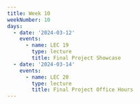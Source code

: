 ```yaml
---
title: Week 10
weekNumber: 10
days:
  - date: '2024-03-12'
    events:
      - name: LEC 19
        type: lecture
        title: Final Project Showcase
  - date: '2024-03-14'
    events:
      - name: LEC 20
        type: lecture
        title: Final Project Office Hours
---
```

